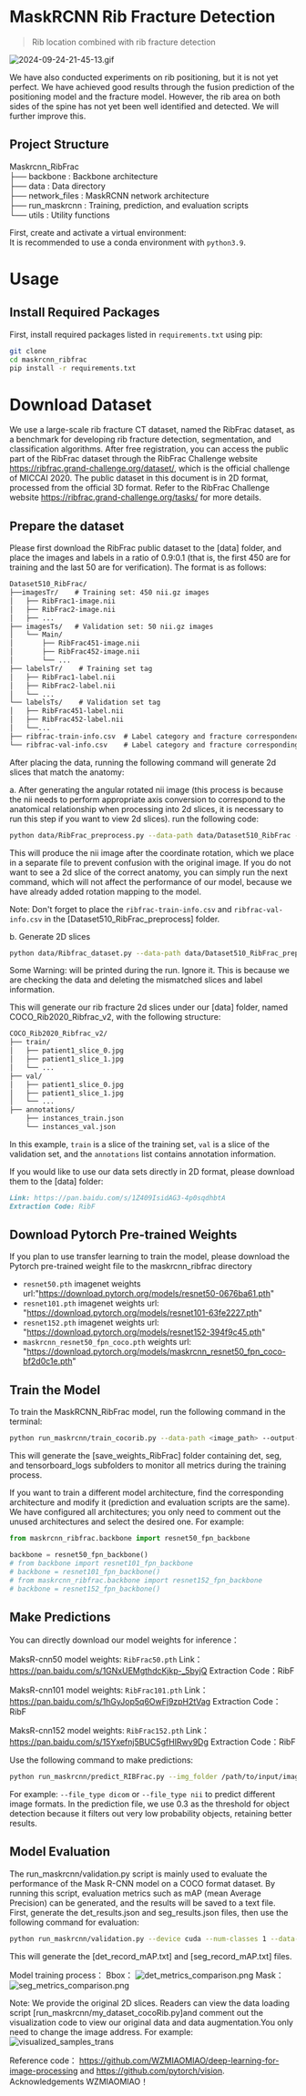# MaskRCNN Rib Fracture Detection

> Rib location combined with rib fracture detection

![2024-09-24-21-45-13.gif](maskrcnn_ribfrac/assets/2024-09-24-21-45-13.gif)

We have also conducted experiments on rib positioning, but it is not yet perfect. We have achieved good results through the fusion prediction of the positioning model and the fracture model.
However, the rib area on both sides of the spine has not yet been well identified and detected. We will further improve this.


## Project Structure
Maskrcnn_RibFrac\
    ├── backbone : Backbone architecture  
    ├── data : Data directory  
    ├── network_files : MaskRCNN network architecture  
    ├── run_maskrcnn : Training, prediction, and evaluation scripts  
    └── utils : Utility functions  

First, create and activate a virtual environment:  
It is recommended to use a conda environment with `python3.9`.


# Usage
## Install Required Packages
First, install required packages listed in `requirements.txt` using pip:

```bash
git clone 
cd maskrcnn_ribfrac
pip install -r requirements.txt
```

# Download Dataset
We use a large-scale rib fracture CT dataset, named the RibFrac dataset, as a benchmark for developing rib fracture detection, segmentation, and classification algorithms. 
After free registration, you can access the public part of the RibFrac dataset through the RibFrac Challenge website https://ribfrac.grand-challenge.org/dataset/, which is the official challenge of MICCAI 2020. 
The public dataset in this document is in 2D format, processed from the official 3D format. 
Refer to the RibFrac Challenge website https://ribfrac.grand-challenge.org/tasks/ for more details. 

## Prepare the dataset

Please first download the RibFrac public dataset to the [data] folder, and place the images and labels in a ratio of 0.9:0.1 (that is, the first 450 are for training and the last 50 are for verification). 
The format is as follows:

```md
Dataset510_RibFrac/
├──imagesTr/    # Training set: 450 nii.gz images
│   ├── RibFrac1-image.nii     
│   ├── RibFrac2-image.nii
│   ├── ...
├── imagesTs/   # Validation set: 50 nii.gz images
│   └── Main/
│       ├── RibFrac451-image.nii 
│       ├── RibFrac452-image.nii
│       └── ...
├── labelsTr/    # Training set tag
│   ├── RibFrac1-label.nii     
│   ├── RibFrac2-label.nii
│   └── ...
└── labelsTs/    # Validation set tag
│   ├── RibFrac451-label.nii
│   ├── RibFrac452-label.nii
│   └──...
├── ribfrac-train-info.csv  # Label category and fracture correspondence for the first 450 images
└── ribfrac-val-info.csv    # Label category and fracture corresponding information for the last 50 images
```

After placing the data, running the following command will generate 2d slices that match the anatomy:

a. After generating the angular rotated nii image (this process is because the nii needs to perform appropriate axis conversion to correspond to the anatomical relationship when processing into 2d slices, it is necessary to run this step if you want to view 2d slices).
run the following code:

```bash
python data/RibFrac_preprocess.py --data-path data/Dataset510_RibFrac --output-dir data/Dataset510_RibFrac_preprocess
```

This will produce the nii image after the coordinate rotation, which we place in a separate file to prevent confusion with the original image. If you do not want to see a 2d slice of the correct anatomy, you can simply run the next command, which will not affect the performance of our model, because we have already added rotation mapping to the model.

Note: Don't forget to place the `ribfrac-train-info.csv` and `ribfrac-val-info.csv` in the [Dataset510_RibFrac_preprocess] folder.

b. Generate 2D slices

```bash
python data/Ribfrac_dataset.py --data-path data/Dataset510_RibFrac_preprocess --output-dir data/COCO_Rib2020_Ribfrac_v2
```
Some Warning: will be printed during the run. Ignore it. This is because we are checking the data and deleting the mismatched slices and label information.

This will generate our rib fracture 2d slices under our [data] folder, named COCO_Rib2020_Ribfrac_v2, with the following structure:

```md
COCO_Rib2020_Ribfrac_v2/
├── train/        
│   ├── patient1_slice_0.jpg
│   ├── patient1_slice_1.jpg
│   └── ...
├── val/
│   ├── patient1_slice_0.jpg
│   ├── patient1_slice_1.jpg
│   └── ...
├── annotations/
    ├── instances_train.json
    └── instances_val.json
```

In this example, `train` is a slice of the training set, `val` is a slice of the validation set, and the `annotations` list contains annotation information.

If you would like to use our data sets directly in 2D format, please download them to the [data] folder:

```md
Link: https://pan.baidu.com/s/1Z409IsidAG3-4p0sqdhbtA 
Extraction Code: RibF
```

## Download Pytorch Pre-trained Weights

If you plan to use transfer learning to train the model, please download the Pytorch pre-trained weight file to the maskrcnn_ribfrac directory

- `resnet50.pth` imagenet weights url:"https://download.pytorch.org/models/resnet50-0676ba61.pth"
- `resnet101.pth` imagenet weights url: "https://download.pytorch.org/models/resnet101-63fe2227.pth"
- `resnet152.pth` imagenet weights url: "https://download.pytorch.org/models/resnet152-394f9c45.pth"
- `maskrcnn_resnet50_fpn_coco.pth` weights url: "https://download.pytorch.org/models/maskrcnn_resnet50_fpn_coco-bf2d0c1e.pth"

## Train the Model

To train the MaskRCNN_RibFrac model, run the following command in the terminal:

```bash
python run_maskrcnn/train_cocorib.py --data-path <image_path> --output-dir "save_weights_RibFrac" --num-classes 1 --batch_size 16 --epochs 300 --lr 0.01 --momentum 0.9 --weight-decay 1e-4  --validation-frequency 1 --patience 50 --delta 0.001 --lr-scheduler "StepLR" --step-size 50 --lr-gamma 0.33 --amp True
```
This will generate the [save_weights_RibFrac] folder containing det, seg, and tensorboard_logs subfolders to monitor all metrics during the training process.


If you want to train a different model architecture, find the corresponding architecture and modify it (prediction and evaluation scripts are the same). We have configured all architectures; you only need to comment out the unused architectures and select the desired one. For example:

```python
from maskrcnn_ribfrac.backbone import resnet50_fpn_backbone

backbone = resnet50_fpn_backbone()
# from backbone import resnet101_fpn_backbone
# backbone = resnet101_fpn_backbone()
# from maskrcnn_ribfrac.backbone import resnet152_fpn_backbone
# backbone = resnet152_fpn_backbone()
```

## Make Predictions

You can directly download our model weights for inference：

MaksR-cnn50 model weights: `RibFrac50.pth`
Link：https://pan.baidu.com/s/1GNxUEMgthdcKjkp-_5byjQ
Extraction Code：RibF

MaksR-cnn101 model weights: `RibFrac101.pth`
Link：https://pan.baidu.com/s/1hGyJop5q6OwFj9zpH2tVag 
Extraction Code：RibF

MaksR-cnn152 model weights: `RibFrac152.pth`
Link：https://pan.baidu.com/s/15Yxefnj5BUC5gfHIRwy9Dg 
Extraction Code：RibF

Use the following command to make predictions:

```bash
python run_maskrcnn/predict_RIBFrac.py --img_folder /path/to/input/images --output_folder /path/to/output --label_json_path cocorib_indices.json --model_id maskrcn152 --save_format jpg
```
For example: `--file_type dicom` or `--file_type nii` to predict different image formats.
In the prediction file, we use 0.3 as the threshold for object detection because it filters out very low probability objects, retaining better results.


## Model Evaluation

The run_maskrcnn/validation.py script is mainly used to evaluate the performance of the Mask R-CNN model on a COCO format dataset. By running this script, evaluation metrics such as mAP (mean Average Precision) can be generated, and the results will be saved to a text file. First, generate the det_results.json and seg_results.json files, then use the following command for evaluation:

```bash
python run_maskrcnn/validation.py --device cuda --num-classes 1 --data-path <image_path>  --weights-path <weights_path>  --label-json-path ./data/cocorib_indices.json --batch-size 1
```

This will generate the [det_record_mAP.txt] and [seg_record_mAP.txt] files.

Model training process：
Bbox：
![det_metrics_comparison.png](maskrcnn_ribfrac/assets/det_metrics_comparison.png)
Mask：
![seg_metrics_comparison.png](maskrcnn_ribfrac/assets/seg_metrics_comparison.png)

Note: We provide the original 2D slices. Readers can view the data loading script [run_maskrcnn/my_dataset_cocoRib.py]and comment out the visualization code to view our original data and data augmentation.You only need to change the image address.
For example:
![visualized_samples_trans](maskrcnn_ribfrac/assets/visualized_samples_trans.png)


Reference code： https://github.com/WZMIAOMIAO/deep-learning-for-image-processing and https://github.com/pytorch/vision. 
Acknowledgements WZMIAOMIAO！
